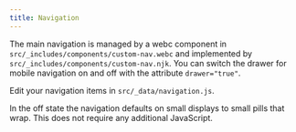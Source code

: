 ```yaml
---
title: Navigation
---
```


The main navigation is managed by a webc component in `src/_includes/components/custom-nav.webc` and implemented by `src/_includes/components/custom-nav.njk`. You can switch the drawer for mobile navigation on and off with the attribute `drawer="true"`.

Edit your navigation items in `src/_data/navigation.js`.

In the off state the navigation defaults on small displays to small pills that wrap. This does not require any additional JavaScript.
